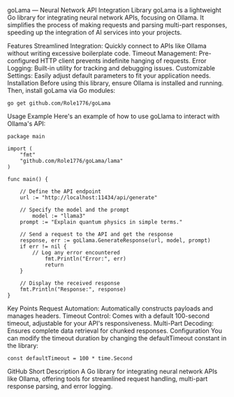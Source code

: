 goLama — Neural Network API Integration Library goLama is a lightweight Go library for integrating neural network APIs, focusing on Ollama. It simplifies the process of making requests and parsing multi-part responses, speeding up the integration of AI services into your projects.

Features Streamlined Integration: Quickly connect to APIs like Ollama without writing excessive boilerplate code. Timeout Management: Pre-configured HTTP client prevents indefinite hanging of requests. Error Logging: Built-in utility for tracking and debugging issues. Customizable Settings: Easily adjust default parameters to fit your application needs. Installation Before using this library, ensure Ollama is installed and running. Then, install goLama via Go modules:

	go get github.com/Role1776/goLama
Usage Example Here's an example of how to use goLlama to interact with Ollama's API:

	package main

	import (
    	"fmt"
    	"github.com/Role1776/goLama/lama"
	)

	func main() {

    	// Define the API endpoint
    	url := "http://localhost:11434/api/generate"

		// Specify the model and the prompt
   			model := "llama3"
    	prompt := "Explain quantum physics in simple terms."

    	// Send a request to the API and get the response
    	response, err := goLlama.GenerateResponse(url, model, prompt)
   		if err != nil {
	   		// Log any error encountered
	    		fmt.Println("Error:", err)
	    		return
    	}

    	// Display the received response
   	 	fmt.Println("Response:", response)
	}
Key Points Request Automation: Automatically constructs payloads and manages headers. Timeout Control: Comes with a default 100-second timeout, adjustable for your API's responsiveness. Multi-Part Decoding: Ensures complete data retrieval for chunked responses. Configuration You can modify the timeout duration by changing the defaultTimeout constant in the library:

	const defaultTimeout = 100 * time.Second
GitHub Short Description A Go library for integrating neural network APIs like Ollama, offering tools for streamlined request handling, multi-part response parsing, and error logging.
